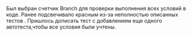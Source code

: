 Был выбран счетчик Branch для проверки выполнения всех условий в коде. Ранее подсвечивало красным из-за неполностью описанных тестов . Пришлось дописать тест с добавлением еще одного автотеста,чтобы все условия были учтены.